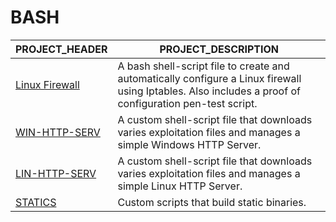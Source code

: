 # BASH

| PROJECT_HEADER | PROJECT_DESCRIPTION |
|----------------|---------------------|
| [Linux Firewall](https://github.com/BroadbentT/Firewall) | A bash shell-script file to create and automatically configure a Linux firewall using Iptables. Also includes a proof of configuration pen-test script. |
| [WIN-HTTP-SERV](https://github.com/BroadbentT/WIN-HTTP-SERVER) | A custom shell-script file that downloads varies exploitation files and manages a simple Windows HTTP Server. |
| [LIN-HTTP-SERV](https://github.com/BroadbentT/LIN-HTTP-SERVER) | A custom shell-script file that downloads varies exploitation files and manages a simple Linux HTTP Server. |
| [STATICS](https://github.com/BroadbentT/STATICS)               | Custom scripts that build static binaries. |
